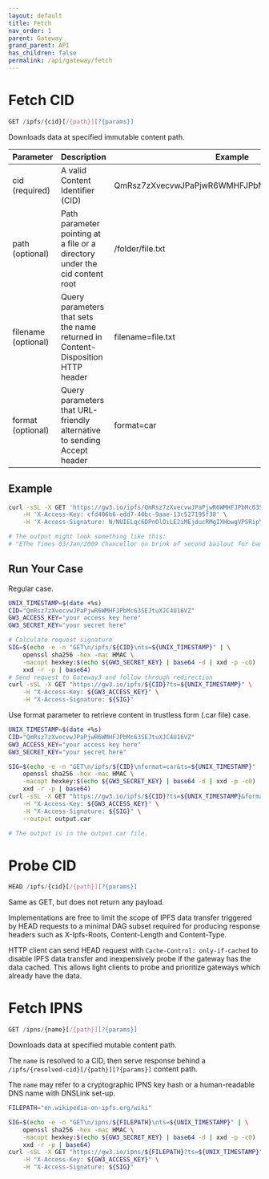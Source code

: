 ```yaml
---
layout: default
title: Fetch
nav_order: 1
parent: Gateway
grand_parent: API
has_children: false
permalink: /api/gateway/fetch
---
```


# Fetch CID

```javascript
GET /ipfs/{cid}[/{path}][?{params}]
```

Downloads data at specified immutable content path.

| Parameter | Description | Example |
| --- | --- | --- |
| cid (required) | A valid Content Identifier (CID) | QmRsz7zXvecvwJPaPjwR6WMHFJPbMc63SEJtuXJC4U16VZ |
| path (optional) | Path parameter pointing at a file or a directory under the cid content root | /folder/file.txt |
| filename (optional) | Query parameters that sets the name returned in Content-Disposition HTTP header | filename=file.txt |
| format (optional) | Query parameters that URL-friendly alternative to sending Accept header | format=car |

## Example

```bash
curl -sSL -X GET 'https://gw3.io/ipfs/QmRsz7zXvecvwJPaPjwR6WMHFJPbMc63SEJtuXJC4U16VZ?ts=1688644825' \
    -H 'X-Access-Key: cfd406b6-edd7-40bc-9aae-13c527195f38' \
    -H 'X-Access-Signature: N/NUIELqc6DPnOlOiLE2iMEjducRMgIXHbwgVPSRipY='

# The output might look something like this:
# "EThe Times 03/Jan/2009 Chancellor on brink of second bailout for banks"
```

## Run Your Case

Regular case.

```bash
UNIX_TIMESTAMP=$(date +%s)
CID="QmRsz7zXvecvwJPaPjwR6WMHFJPbMc63SEJtuXJC4U16VZ"
GW3_ACCESS_KEY="your access key here"
GW3_SECRET_KEY="your secret here"

# Calculate request signature
SIG=$(echo -e -n "GET\n/ipfs/${CID}\nts=${UNIX_TIMESTAMP}" | \
    openssl sha256 -hex -mac HMAC \
    -macopt hexkey:$(echo ${GW3_SECRET_KEY} | base64 -d | xxd -p -c0) | \
    xxd -r -p | base64)
# Send request to Gateway3 and follow through redirection
curl -sSL -X GET "https://gw3.io/ipfs/${CID}?ts=${UNIX_TIMESTAMP}" \
    -H "X-Access-Key: ${GW3_ACCESS_KEY}" \
    -H "X-Access-Signature: ${SIG}"
```

Use format parameter to retrieve content in trustless form (.car file) case.

```bash
UNIX_TIMESTAMP=$(date +%s)
CID="QmRsz7zXvecvwJPaPjwR6WMHFJPbMc63SEJtuXJC4U16VZ"
GW3_ACCESS_KEY="your access key here"
GW3_SECRET_KEY="your secret here"

SIG=$(echo -e -n "GET\n/ipfs/${CID}\nformat=car&ts=${UNIX_TIMESTAMP}" | \
    openssl sha256 -hex -mac HMAC \
    -macopt hexkey:$(echo ${GW3_SECRET_KEY} | base64 -d | xxd -p -c0) | \
    xxd -r -p | base64)
curl -sSL -X GET "https://gw3.io/ipfs/${CID}?ts=${UNIX_TIMESTAMP}&format=car" \
    -H "X-Access-Key: ${GW3_ACCESS_KEY}" \
    -H "X-Access-Signature: ${SIG}" \
    --output output.car

# The output is in the output.car file.
```

# Probe CID

```javascript
HEAD /ipfs/{cid}[/{path}][?{params}]
```
Same as GET, but does not return any payload.

Implementations are free to limit the scope of IPFS data transfer triggered by HEAD requests to a minimal DAG subset required for producing response headers such as X-Ipfs-Roots, Content-Length and Content-Type.

HTTP client can send HEAD request with `Cache-Control: only-if-cached` to disable IPFS data transfer and inexpensively probe if the gateway has the data cached.
This allows light clients to probe and prioritize gateways which already have the data.

# Fetch IPNS

```javascript
GET /ipns/{name}[/{path}][?{params}]
```

Downloads data at specified mutable content path.

The `name` is resolved to a CID, then serve response behind a `/ipfs/{resolved-cid}[/{path}][?{params}]` content path.

The `name` may refer to a cryptographic IPNS key hash or a human-readable DNS name with DNSLink set-up.

```bash
FILEPATH="en.wikipedia-on-ipfs.org/wiki"

SIG=$(echo -e -n "GET\n/ipns/${FILEPATH}\nts=${UNIX_TIMESTAMP}" | \
    openssl sha256 -hex -mac HMAC \
    -macopt hexkey:$(echo ${GW3_SECRET_KEY} | base64 -d | xxd -p -c0) | \
    xxd -r -p | base64)
curl -sSL -X GET "https://gw3.io/ipns/${FILEPATH}?ts=${UNIX_TIMESTAMP}" \
    -H "X-Access-Key: ${GW3_ACCESS_KEY}" \
    -H "X-Access-Signature: ${SIG}"
```

